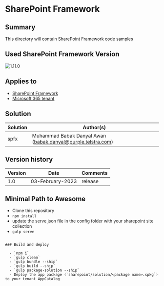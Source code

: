 # SharePoint Framework

## Summary

This directory will contain SharePoint Framework code samples

## Used SharePoint Framework Version

![1.11.0](https://img.shields.io/badge/version-1.11-green.svg)

## Applies to

- [SharePoint Framework](https://aka.ms/spfx)
- [Microsoft 365 tenant](https://docs.microsoft.com/en-us/sharepoint/dev/spfx/set-up-your-developer-tenant)

## Solution

Solution|Author(s)
--------|---------
spfx | Muhammad Babak Danyal Awan (babak.danyal@purple.telstra.com)

## Version history

Version|Date|Comments
-------|----|--------
1.0|03-February-2023|release

## Minimal Path to Awesome

- Clone this repository
- `npm install`
- update the serve.json file in the config folder with your sharepoint site collection
- `gulp serve`
```

### Build and deploy

  - `npm i`
  - `gulp clean`
  - `gulp bundle --ship`
  - `gulp build --ship`
  - `gulp package-solution --ship`
  - Deploy the app package (`sharepoint/solution/<package name>.spkg`) to your tenant AppCatalog  